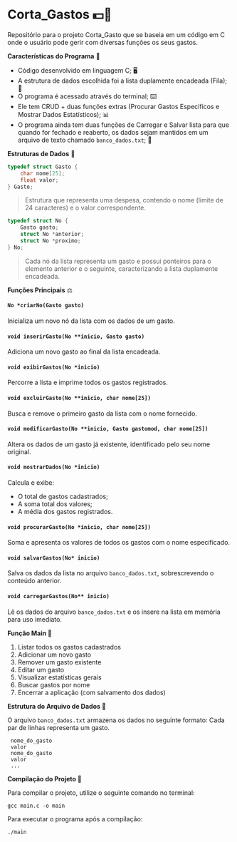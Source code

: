 # Corta_Gastos 💵💸
Repositório para o projeto Corta_Gasto que se baseia em um código em C onde o usuário pode gerir com diversas funções os seus gastos.

 **Características do Programa** 🦾

 * Código desenvolvido em linguagem C; 🖥️
 * A estrutura de dados escolhida foi a lista duplamente encadeada (Fila); 🔗
 * O programa é acessado através do terminal; ⌨️
 * Ele tem CRUD + duas funções extras (Procurar Gastos Específicos e Mostrar Dados Estatísticos); 📊
 * O programa ainda tem duas funções de Carregar e Salvar lista para que quando for fechado e reaberto, os dados sejam mantidos em um arquivo de texto chamado `banco_dados.txt`; 💾

 **Estruturas de Dados** 🎲

 ```c
 typedef struct Gasto {
     char nome[25];
     float valor;
 } Gasto;
 ```
 > Estrutura que representa uma despesa, contendo o nome (limite de 24 caracteres) e o valor correspondente.

 ```c
 typedef struct No {
     Gasto gasto;
     struct No *anterior;
     struct No *proximo;
 } No;
 ```
 > Cada nó da lista representa um gasto e possui ponteiros para o elemento anterior e o seguinte, caracterizando a lista duplamente encadeada.

 **Funções Principais** ⚖️

 #### `No *criarNo(Gasto gasto)`
 Inicializa um novo nó da lista com os dados de um gasto.

 #### `void inserirGasto(No **inicio, Gasto gasto)`
 Adiciona um novo gasto ao final da lista encadeada.

 #### `void exibirGastos(No *inicio)`
 Percorre a lista e imprime todos os gastos registrados.

 #### `void excluirGasto(No **inicio, char nome[25])`
 Busca e remove o primeiro gasto da lista com o nome fornecido.

 #### `void modificarGasto(No **inicio, Gasto gastomod, char nome[25])`
 Altera os dados de um gasto já existente, identificado pelo seu nome original.

 #### `void mostrarDados(No *inicio)`
 Calcula e exibe:
 - O total de gastos cadastrados;
 - A soma total dos valores;
 - A média dos gastos registrados.

 #### `void procurarGasto(No *inicio, char nome[25])`
 Soma e apresenta os valores de todos os gastos com o nome especificado.

 #### `void salvarGastos(No* inicio)`
 Salva os dados da lista no arquivo `banco_dados.txt`, sobrescrevendo o conteúdo anterior.

 #### `void carregarGastos(No** inicio)`
 Lê os dados do arquivo `banco_dados.txt` e os insere na lista em memória para uso imediato.

 **Função Main 🔢**

 1. Listar todos os gastos cadastrados
 2. Adicionar um novo gasto
 3. Remover um gasto existente
 4. Editar um gasto
 5. Visualizar estatísticas gerais
 6. Buscar gastos por nome
 0. Encerrar a aplicação (com salvamento dos dados)

 **Estrutura do Arquivo de Dados 📂**

 O arquivo `banco_dados.txt` armazena os dados no seguinte formato:  Cada par de linhas representa um gasto.

```
 nome_do_gasto
 valor
 nome_do_gasto
 valor
 ...
```

**Compilação do Projeto 📠**

Para compilar o projeto, utilize o seguinte comando no terminal:

```
gcc main.c -o main
```
Para executar o programa após a compilação:
```
./main
```
